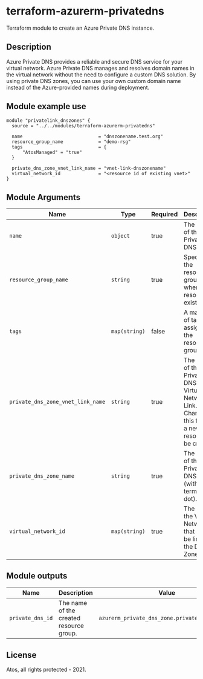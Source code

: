 # terraform-azurerm-privatedns
Terraform module to create an Azure Private DNS instance.

## Description
Azure Private DNS provides a reliable and secure DNS service for your virtual network. Azure Private DNS manages and resolves domain names in the virtual network without the need to configure a custom DNS solution. By using private DNS zones, you can use your own custom domain name instead of the Azure-provided names during deployment.

## Module example use
```hcl
module "privatelink_dnszones" {
  source = "../../modules/terraform-azurerm-privatedns"

  name                            = "dnszonename.test.org"
  resource_group_name             = "demo-rsg"
  tags                            = {
      "AtosManaged" = "true"
  }
  
  private_dns_zone_vnet_link_name = "vnet-link-dnszonename"
  virtual_network_id              = "<resource id of existing vnet>"
}

```
## Module Arguments

| Name                  | Type          | Required | Description                                        |
| --------------------- | ------------- | -------- | -------------------------------------------------- |
| `name`                | `object`      | true     | The name of the Private DNS Zone                           |
| `resource_group_name` | `string`      | true     | Specifies the resource group where the resource exists.     |
| `tags`                | `map(string)` | false    | A mapping of tags to assign to the resource group. |
| `private_dns_zone_vnet_link_name`                | `string` | true    | The name of the Private DNS Zone Virtual Network Link. Changing this forces a new resource to be created.|
| `private_dns_zone_name`                | `string` | true    | The name of the Private DNS zone (without a terminating dot). |
| `virtual_network_id `                | `map(string)` | true    |The ID of the Virtual Network that should be linked to the DNS Zone. |


## Module outputs

| Name             | Description                             | Value                                          |
| ---------------- | --------------------------------------- | ---------------------------------------------- |
| `private_dns_id` | The name of the created resource group. | `azurerm_private_dns_zone.private_dns_zone.id` |

## License
Atos, all rights protected - 2021.
